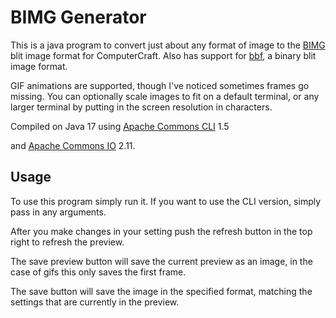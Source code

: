# BIMG Generator

This is a java program to convert just about any format of image
to the [BIMG](https://github.com/SkyTheCodeMaster/bimg) blit image
format for ComputerCraft. Also has support for
[bbf](https://github.com/9551-Dev/BLBFOR), a binary blit image format.

GIF animations are supported, though I've noticed sometimes
frames go missing. You can optionally scale images to fit on a default terminal,
or any larger terminal by putting in the screen resolution in characters.

Compiled on Java 17 using
[Apache Commons CLI](https://commons.apache.org/proper/commons-cli/) 1.5

and [Apache Commons IO](https://commons.apache.org/proper/commons-io/) 2.11.

## Usage

To use this program simply run it. If you want to use the CLI version, simply pass in any arguments.

After you make changes in your setting push the refresh button in the top right to refresh
the preview.

The save preview button will save the current preview as an image,
in the case of gifs this only saves the first frame.

The save button will save the image in
the specified format, matching the settings that are currently in the preview.